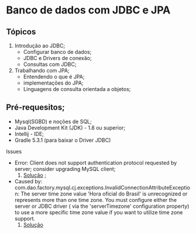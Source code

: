 # Banco de dados com JDBC e JPA

## Tópicos

1. Introdução ao JDBC;
    - Configurar banco de dados;
    - JDBC e Drivers de conexão;
    - Consultas com JDBC;
2. Trabalhando com JPA;
    - Entendendo o que é JPA;
    - implementações do JPA;
    - Linguagens de consulta orientada a objetos;

## Pré-requesitos;

- Mysql(SGBD) e noções de SQL;
- Java Development Kit (JDK) - 1.8 ou superior;
- Intellij - IDE;
- Gradle 5.3.1 (para baixar o Driver JDBC)

Issues

- Error: Client does not support authentication protocol requested by server; consider upgrading MySQL client;
    1. [Solução](https://stackoverflow.com/questions/50424900/error-client-does-not-support-authentication-protocol-requested-by-server-cons)
       ;
- Caused by: com.dao.factory.mysql.cj.exceptions.InvalidConnectionAttributeException: The server time zone value 'Hora
  oficial do Brasil' is unrecognized or represents more than one time zone. You must configure either the server or JDBC
  driver (
  via the 'serverTimezone' configuration property) to use a more specific time zone value if you want to utilize time
  zone support.
    1. [Solução](https://www.guj.com.br/t/resolvido-erro-fuso-horario-DAO.factory.mysql/344446)